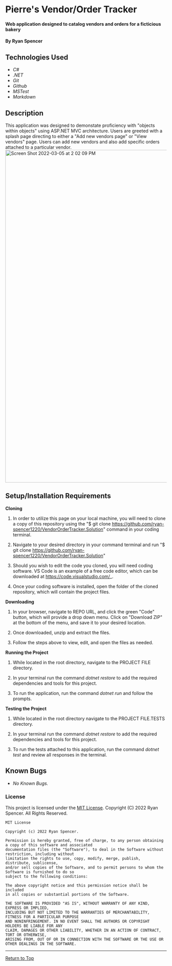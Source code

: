 # Pierre's Vendor/Order Tracker

#### Web application designed to catalog vendors and orders for a ficticious bakery

#### By Ryan Spencer

## Technologies Used

- _C#_
- _.NET_
- _Git_
- _Github_
- _MSTest_
- _Markdown_

## Description

This application was designed to demonstate proficiency with "objects within objects" using ASP.NET MVC architecture. Users are greeted with a splash page directing to either a "Add new vendors page" or "View vendors" page. Users can add new vendors and also add specific orders attached to a particular vendor.
<img width="1037" alt="Screen Shot 2022-03-05 at 2 02 09 PM" src="https://user-images.githubusercontent.com/86761275/156901263-3db1b155-aad6-4d59-a3a4-4f83d7e142db.png">

## Setup/Installation Requirements

**Cloning**

1. In order to utilize this page on your local machine, you will need to clone a copy of this repository using the "$ git clone https://github.com/ryan-spencer1220/VendorOrderTracker.Solution" command in your coding terminal.

2. Navigate to your desired directory in your command terminal and run "$ git clone https://github.com/ryan-spencer1220/VendorOrderTracker.Solution"

3. Should you wish to edit the code you cloned, you will need coding software. VS Code is an example of a free code editor, which can be downloaded at https://code.visualstudio.com/_.

4. Once your coding software is installed, open the folder of the cloned repository, which will contain the project files.

**Downloading**

1. In your browser, navigate to REPO URL, and click the green "Code" button, which will provide a drop down menu. Click on "Download ZIP" at the bottom of the menu, and save it to your desired location.

2. Once downloaded, unzip and extract the files.

3. Follow the steps above to view, edit, and open the files as needed.

**Running the Project**

1. While located in the root directory, navigate to the PROJECT FILE directory.

2. In your terminal run the command _dotnet restore_ to add the required dependencies and tools for this project.

3. To run the application, run the command _dotnet run_ and follow the prompts.

**Testing the Project**

1. While located in the root directory navigate to the PROJECT FILE.TESTS directory.

2. In your terminal run the command _dotnet restore_ to add the required dependencies and tools for this project.

3. To run the tests attached to this application, run the command _dotnet test_ and review all responses in the terminal.

## Known Bugs

- _No Known Bugs._

### License

This project is licensed under the [MIT License](https://opensource.org/licenses/MIT). Copyright (C) 2022 Ryan Spencer. All Rights Reserved.

```
MIT License

Copyright (c) 2022 Ryan Spencer.

Permission is hereby granted, free of charge, to any person obtaining a copy of this software and associated
documentation files (the "Software"), to deal in the Software without restriction, including without
limitation the rights to use, copy, modify, merge, publish, distribute, sublicense,
and/or sell copies of the Software, and to permit persons to whom the Software is furnished to do so
subject to the following conditions:

The above copyright notice and this permission notice shall be included
in all copies or substantial portions of the Software.

THE SOFTWARE IS PROVIDED "AS IS", WITHOUT WARRANTY OF ANY KIND, EXPRESS OR IMPLIED,
INCLUDING BUT NOT LIMITED TO THE WARRANTIES OF MERCHANTABILITY, FITNESS FOR A PARTICULAR PURPOSE
AND NONINFRINGEMENT. IN NO EVENT SHALL THE AUTHORS OR COPYRIGHT HOLDERS BE LIABLE FOR ANY
CLAIM, DAMAGES OR OTHER LIABILITY, WHETHER IN AN ACTION OF CONTRACT, TORT OR OTHERWISE,
ARISING FROM, OUT OF OR IN CONNECTION WITH THE SOFTWARE OR THE USE OR OTHER DEALINGS IN THE SOFTWARE.
```

---

<a href="#">Return to Top</a>
